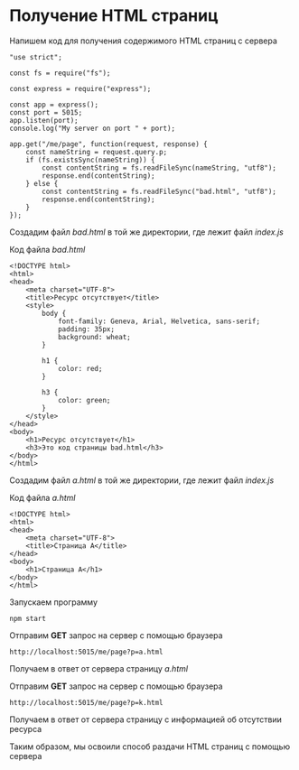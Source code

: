 # Получение HTML страниц

Напишем код для получения содержимого HTML страниц с сервера

```
"use strict";

const fs = require("fs");

const express = require("express");

const app = express();
const port = 5015;
app.listen(port);
console.log("My server on port " + port);

app.get("/me/page", function(request, response) {
    const nameString = request.query.p;
    if (fs.existsSync(nameString)) {
        const contentString = fs.readFileSync(nameString, "utf8");
        response.end(contentString);
    } else {
        const contentString = fs.readFileSync("bad.html", "utf8");
        response.end(contentString);
    }
});
```

Создадим файл *bad.html* в той же директории, где лежит файл *index.js*

Код файла *bad.html*

```
<!DOCTYPE html>
<html>
<head>
    <meta charset="UTF-8">
    <title>Ресурс отсутствует</title>
    <style>
        body {
            font-family: Geneva, Arial, Helvetica, sans-serif;
            padding: 35px;
            background: wheat;
        }

        h1 {
            color: red;
        }

        h3 {
            color: green;
        }
    </style>
</head>
<body>
    <h1>Ресурс отсутствует</h1>
    <h3>Это код страницы bad.html</h3>
</body>
</html>
```

Создадим файл *a.html* в той же директории, где лежит файл *index.js*

Код файла *a.html*

```
<!DOCTYPE html>
<html>
<head>
    <meta charset="UTF-8">
    <title>Страница A</title>
</head>
<body>  
    <h1>Страница A</h1>
</body>
</html>
```

Запускаем программу

```
npm start
```

Отправим **GET** запрос на сервер с помощью браузера

```
http://localhost:5015/me/page?p=a.html
```

Получаем в ответ от сервера страницу *a.html*

Отправим **GET** запрос на сервер с помощью браузера

```
http://localhost:5015/me/page?p=k.html
```

Получаем в ответ от сервера страницу с информацией об отсутствии ресурса

Таким образом, мы освоили способ раздачи HTML страниц с помощью сервера

